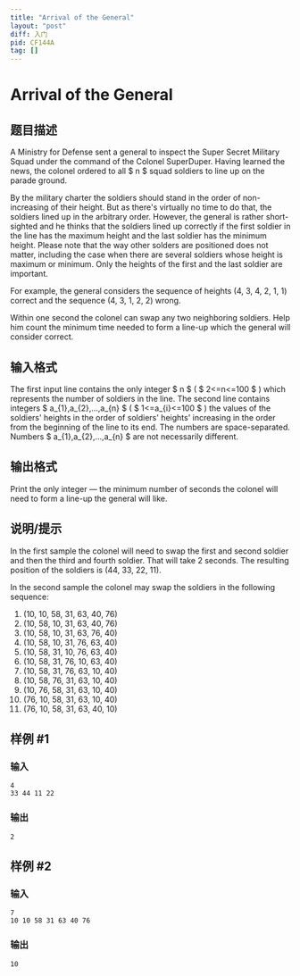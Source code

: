 ```yaml
---
title: "Arrival of the General"
layout: "post"
diff: 入门
pid: CF144A
tag: []
---
```


# Arrival of the General

## 题目描述

A Ministry for Defense sent a general to inspect the Super Secret Military Squad under the command of the Colonel SuperDuper. Having learned the news, the colonel ordered to all $ n $ squad soldiers to line up on the parade ground.

By the military charter the soldiers should stand in the order of non-increasing of their height. But as there's virtually no time to do that, the soldiers lined up in the arbitrary order. However, the general is rather short-sighted and he thinks that the soldiers lined up correctly if the first soldier in the line has the maximum height and the last soldier has the minimum height. Please note that the way other solders are positioned does not matter, including the case when there are several soldiers whose height is maximum or minimum. Only the heights of the first and the last soldier are important.

For example, the general considers the sequence of heights (4, 3, 4, 2, 1, 1) correct and the sequence (4, 3, 1, 2, 2) wrong.

Within one second the colonel can swap any two neighboring soldiers. Help him count the minimum time needed to form a line-up which the general will consider correct.

## 输入格式

The first input line contains the only integer $ n $ ( $ 2<=n<=100 $ ) which represents the number of soldiers in the line. The second line contains integers $ a_{1},a_{2},...,a_{n} $ ( $ 1<=a_{i}<=100 $ ) the values of the soldiers' heights in the order of soldiers' heights' increasing in the order from the beginning of the line to its end. The numbers are space-separated. Numbers $ a_{1},a_{2},...,a_{n} $ are not necessarily different.

## 输出格式

Print the only integer — the minimum number of seconds the colonel will need to form a line-up the general will like.

## 说明/提示

In the first sample the colonel will need to swap the first and second soldier and then the third and fourth soldier. That will take 2 seconds. The resulting position of the soldiers is (44, 33, 22, 11).

In the second sample the colonel may swap the soldiers in the following sequence:

1. (10, 10, 58, 31, 63, 40, 76)
2. (10, 58, 10, 31, 63, 40, 76)
3. (10, 58, 10, 31, 63, 76, 40)
4. (10, 58, 10, 31, 76, 63, 40)
5. (10, 58, 31, 10, 76, 63, 40)
6. (10, 58, 31, 76, 10, 63, 40)
7. (10, 58, 31, 76, 63, 10, 40)
8. (10, 58, 76, 31, 63, 10, 40)
9. (10, 76, 58, 31, 63, 10, 40)
10. (76, 10, 58, 31, 63, 10, 40)
11. (76, 10, 58, 31, 63, 40, 10)

## 样例 #1

### 输入

```
4
33 44 11 22

```

### 输出

```
2

```

## 样例 #2

### 输入

```
7
10 10 58 31 63 40 76

```

### 输出

```
10

```

